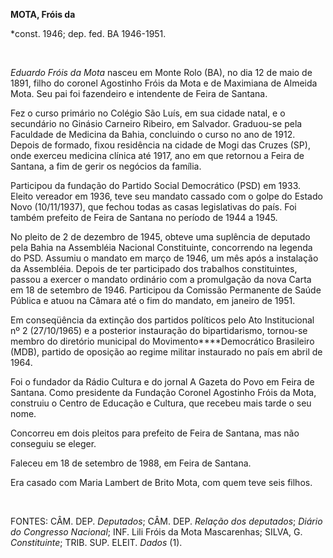 **MOTA, Fróis da**

\*const. 1946; dep. fed. BA 1946-1951.

 

*Eduardo Fróis da Mota* nasceu em Monte Rolo (BA), no dia 12 de maio de
1891, filho do coronel Agostinho Fróis da Mota e de Maximiana de Almeida
Mota. Seu pai foi fazendeiro e intendente de Feira de Santana.

Fez o curso primário no Colégio São Luís, em sua cidade natal, e o
secundário no Ginásio Carneiro Ribeiro, em Salvador. Graduou-se pela
Faculdade de Medicina da Bahia, concluindo o curso no ano de 1912.
Depois de formado, fixou residência na cidade de Mogi das Cruzes (SP),
onde exerceu medicina clínica até 1917, ano em que retornou a Feira de
Santana, a fim de gerir os negócios da família.

Participou da fundação do Partido Social Democrático (PSD) em 1933.
Eleito vereador em 1936, teve seu mandato cassado com o golpe do Estado
Novo (10/11/1937), que fechou todas as casas legislativas do país. Foi
também prefeito de Feira de Santana no período de 1944 a 1945.

No pleito de 2 de dezembro de 1945, obteve uma suplência de deputado
pela Bahia na Assembléia Nacional Constituinte, concorrendo na legenda
do PSD. Assumiu o mandato em março de 1946, um mês após a instalação da
Assembléia. Depois de ter participado dos trabalhos constituintes,
passou a exercer o mandato ordinário com a promulgação da nova Carta em
18 de setembro de 1946. Participou da Comissão Permanente de Saúde
Pública e atuou na Câmara até o fim do mandato, em janeiro de 1951.

Em conseqüência da extinção dos partidos políticos pelo Ato
Institucional nº 2 (27/10/1965) e a posterior instauração do
bipartidarismo, tornou-se membro do diretório municipal do
Movimento****Democrático Brasileiro (MDB), partido de oposição ao regime
militar instaurado no país em abril de 1964.

Foi o fundador da Rádio Cultura e do jornal A Gazeta do Povo em Feira de
Santana. Como presidente da Fundação Coronel Agostinho Fróis da Mota,
construiu o Centro de Educação e Cultura, que recebeu mais tarde o seu
nome.

Concorreu em dois pleitos para prefeito de Feira de Santana, mas não
conseguiu se eleger.

Faleceu em 18 de setembro de 1988, em Feira de Santana.

Era casado com Maria Lambert de Brito Mota, com quem teve seis filhos.

 

FONTES: CÂM. DEP. *Deputados*; CÂM. DEP. *Relação dos deputados*;
*Diário do Congresso Nacional*; INF. Lili Fróis da Mota Mascarenhas;
SILVA, G. *Constituinte*; TRIB. SUP. ELEIT. *Dados* (1).

 
